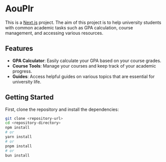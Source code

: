 # AouPlr

This is a [Next.js](https://nextjs.org) project. The aim of this project is to help university students with common academic tasks such as GPA calculation, course management, and accessing various resources.

## Features

- **GPA Calculator**: Easily calculate your GPA based on your course grades.
- **Course Tools**: Manage your courses and keep track of your academic progress.
- **Guides**: Access helpful guides on various topics that are essential for university life.

## Getting Started

First, clone the repository and install the dependencies:

```bash
git clone <repository-url>
cd <repository-directory>
npm install
# or
yarn install
# or
pnpm install
# or
bun install